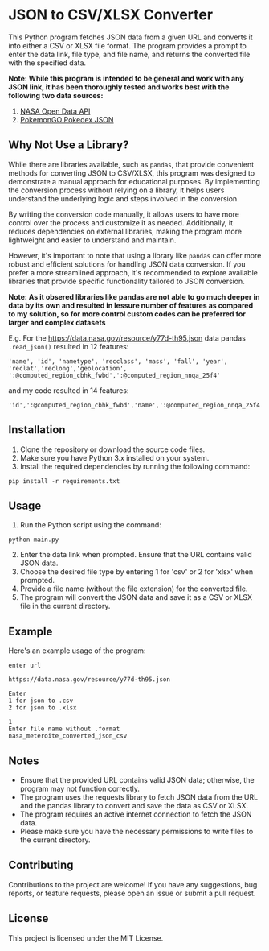 # JSON to CSV/XLSX Converter

This Python program fetches JSON data from a given URL and converts it into either a CSV or XLSX file format. The program provides a prompt to enter the data link, file type, and file name, and returns the converted file with the specified data.

**Note: While this program is intended to be general and work with any JSON link, it has been thoroughly tested and works best with the following two data sources:**

1. [NASA Open Data API](https://data.nasa.gov/resource/y77d-th95.json)
2. [PokemonGO Pokedex JSON](https://raw.githubusercontent.com/Biuni/PokemonGO-Pokedex/master/pokedex.json)

## Why Not Use a Library?

While there are libraries available, such as `pandas`, that provide convenient methods for converting JSON to CSV/XLSX, this program was designed to demonstrate a manual approach for educational purposes. By implementing the conversion process without relying on a library, it helps users understand the underlying logic and steps involved in the conversion.

By writing the conversion code manually, it allows users to have more control over the process and customize it as needed. Additionally, it reduces dependencies on external libraries, making the program more lightweight and easier to understand and maintain.

However, it's important to note that using a library like `pandas` can offer more robust and efficient solutions for handling JSON data conversion. If you prefer a more streamlined approach, it's recommended to explore available libraries that provide specific functionality tailored to JSON conversion.

**Note: As it obsered libraries like pandas are not able to go much deeper in data by its own and resulted in lessure number of features  as compared to my solution, so for more control custom codes can be preferred for larger and complex datasets**

E.g. 
For the https://data.nasa.gov/resource/y77d-th95.json data pandas `.read_json()` resulted in 12 features:
```
'name', 'id', 'nametype', 'recclass', 'mass', 'fall', 'year', 'reclat','reclong','geolocation', ':@computed_region_cbhk_fwbd',':@computed_region_nnqa_25f4'
```
and my code resulted in 14 features: 
```
'id',':@computed_region_cbhk_fwbd','name',':@computed_region_nnqa_25f4','fall','geolocation_coordinates_1','geolocation_coordinates_2','geolocation_type','mass','nametype','recclass','reclat','reclong','year'
 ```
## Installation

1. Clone the repository or download the source code files.
2. Make sure you have Python 3.x installed on your system.
3. Install the required dependencies by running the following command:

```shell
pip install -r requirements.txt
```
## Usage
1. Run the Python script using the command:
```shell
python main.py
```
2. Enter the data link when prompted. Ensure that the URL contains valid JSON data.
3. Choose the desired file type by entering 1 for 'csv' or 2 for 'xlsx' when prompted.
4. Provide a file name (without the file extension) for the converted file.
5. The program will convert the JSON data and save it as a CSV or XLSX file in the current directory.

## Example
Here's an example usage of the program:
```shell
enter url 

https://data.nasa.gov/resource/y77d-th95.json

Enter 
1 for json to .csv
2 for json to .xlsx

1
Enter file name without .format
nasa_meteroite_converted_json_csv
```

## Notes
- Ensure that the provided URL contains valid JSON data; otherwise, the program may not function correctly.
- The program uses the requests library to fetch JSON data from the URL and the pandas library to convert and save the data as CSV or XLSX.
- The program requires an active internet connection to fetch the JSON data.
- Please make sure you have the necessary permissions to write files to the current directory.

## Contributing
Contributions to the project are welcome! If you have any suggestions, bug reports, or feature requests, please open an issue or submit a pull request.

## License
This project is licensed under the MIT License.
